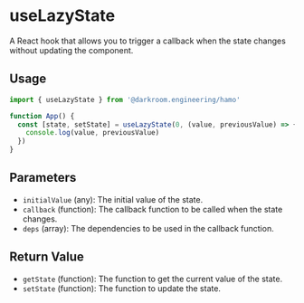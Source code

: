 # useLazyState

A React hook that allows you to trigger a callback when the state changes without updating the component.

## Usage

```jsx
import { useLazyState } from '@darkroom.engineering/hamo'

function App() {
  const [state, setState] = useLazyState(0, (value, previousValue) => {
    console.log(value, previousValue)
  })
}
```

## Parameters

- `initialValue` (any): The initial value of the state.
- `callback` (function): The callback function to be called when the state changes.
- `deps` (array): The dependencies to be used in the callback function.

## Return Value

- `getState` (function): The function to get the current value of the state.
- `setState` (function): The function to update the state.